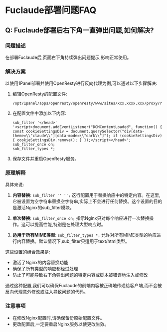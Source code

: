 # Fuclaude部署问题FAQ

## Q: Fuclaude部署后右下角一直弹出问题,如何解决?

### 问题描述

在部署Fuclaude后,页面右下角持续弹出问题提示,影响正常使用。

### 解决方案

以使用1Panel部署并使用OpenResty进行反向代理为例,可以通过以下步骤解决:

1. 编辑OpenResty的配置文件:
   ```
   /opt/1panel/apps/openresty/openresty/www/sites/xxx.xxxx.xxx/proxy/root.conf
   ```

2. 在配置文件中添加以下内容:
   ```nginx
   sub_filter '</head>' '<script>document.addEventListener("DOMContentLoaded", function() { const cookieSettingsDiv = document.querySelector("div[data-theme=\\"claude\\"][data-mode=\\"dark\\"]"); if (cookieSettingsDiv) { cookieSettingsDiv.remove(); } });</script></head>';
   sub_filter_once on;
   sub_filter_types *;
   ```

3. 保存文件并重启OpenResty服务。

### 原理解释

具体来说:

1. **内容替换**: `sub_filter '' '';` 这行配置用于替换响应中的特定内容。在这里,它被设置为空字符串替换空字符串,实际上不会进行任何替换。这个设置的目的是激活Nginx的sub_filter模块。

2. **单次替换**: `sub_filter_once on;` 指示Nginx只对每个响应进行一次替换操作。这可以提高性能,特别是在处理大型响应时。

3. **适用于所有MIME类型**: `sub_filter_types *;` 允许对所有MIME类型的响应进行内容替换。默认情况下,sub_filter只适用于text/html类型。

这些设置的组合效果是:
- 激活了Nginx的内容替换功能
- 确保了所有类型的响应都经过处理
- 防止了可能导致右下角弹出问题的特定内容或脚本被错误地注入或修改

通过这种配置,我们可以确保Fuclaude的前端内容被正确地传递给客户端,而不会被反向代理意外修改或注入导致问题的代码。

### 注意事项

- 在修改Nginx配置时,请确保备份原始配置文件。
- 更改配置后,一定要重启Nginx服务以使更改生效。
